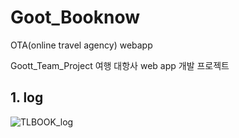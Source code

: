 # Goot_Booknow
OTA(online travel agency) webapp

Goott_Team_Project
여행 대항사 web app 개발 프로젝트


## 1. log

![TLBOOK_log](https://github.com/kimyounghwan7/goot_booknow/assets/40975005/174d9268-085f-4aaa-a7ae-6c0fc3562656)
